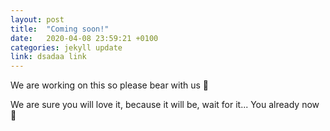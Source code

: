 ```yaml
---
layout: post
title:  "Coming soon!"
date:   2020-04-08 23:59:21 +0100
categories: jekyll update
link: dsadaa link
---
```

We are working on this so please bear with us 🤗

We are sure you will love it, because it will be, wait for it... You already now 🤣
